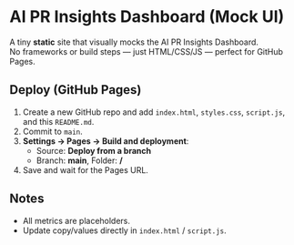 # AI PR Insights Dashboard (Mock UI)

A tiny **static** site that visually mocks the AI PR Insights Dashboard.  
No frameworks or build steps — just HTML/CSS/JS — perfect for GitHub Pages.

## Deploy (GitHub Pages)

1. Create a new GitHub repo and add `index.html`, `styles.css`, `script.js`, and this `README.md`.
2. Commit to `main`.
3. **Settings → Pages → Build and deployment**:  
   - Source: **Deploy from a branch**  
   - Branch: **main**, Folder: **/**  
4. Save and wait for the Pages URL.

## Notes
- All metrics are placeholders.
- Update copy/values directly in `index.html` / `script.js`.
